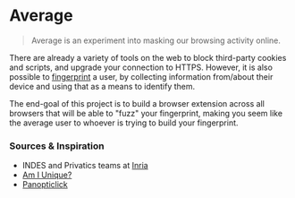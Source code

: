# Average
> Average is an experiment into masking our browsing activity online.

There are already a variety of tools on the web to block third-party cookies and scripts, and upgrade your connection to HTTPS. However, it is also possible to [fingerprint](https://en.wikipedia.org/wiki/Device_fingerprint) a user, by collecting information from/about their device and using that as a means to identify them. 

The end-goal of this project is to build a browser extension across all browsers that will be able to "fuzz" your fingerprint, making you seem like the average user to whoever is trying to build your fingerprint. 

### Sources & Inspiration
* INDES and Privatics teams at [Inria](https://extensions.inrialpes.fr/)
* [Am I Unique?](https://amiunique.org/about)
* [Panopticlick](https://panopticlick.eff.org/)